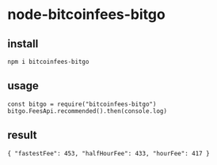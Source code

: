 # node-bitcoinfees-bitgo

## install

```
npm i bitcoinfees-bitgo
```

## usage

```
const bitgo = require("bitcoinfees-bitgo")
bitgo.FeesApi.recommended().then(console.log)
```

## result

```
{ "fastestFee": 453, "halfHourFee": 433, "hourFee": 417 }
```


